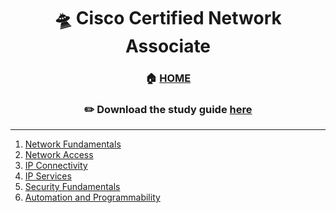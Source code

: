 <div align='center'>

# 🛸 Cisco Certified Network Associate

### 🏠 [HOME](README.md)
### ✏️ Download the study guide [here](https://learningcontent.cisco.com/documents/marketing/study-plans/2023_CCNAExam_StudyTool.pdf)


</div>


- - -



1. [Network Fundamentals](part1.md)
2. [Network Access](part2.md)
3. [IP Connectivity](part3.md)
4. [IP Services](part4.md)
5. [Security Fundamentals](part5.md)
6. [Automation and Programmability](part6.md)
